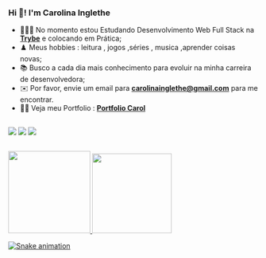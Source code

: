 ### Hi 👋! I'm Carolina Inglethe 
 
 
- 👨🏽‍💻 No momento estou Estudando Desenvolvimento Web Full Stack na **<a href="https://www.betrybe.com/" target="_blank">Trybe</a>** e colocando em Prática;
- ♟️  Meus hobbies : leitura , jogos ,séries , musica ,aprender coisas novas;
- 📚 Busco a cada dia mais conhecimento para evoluir na minha carreira de desenvolvedora;
- ✉️ Por favor, envie um email para **carolinainglethe@gmail.com** para me encontrar.
- 🧝‍♀️ Veja meu Portfolio : **<a href="https://carolinainglethe.github.io/" target="_blank"> Portfolio Carol</a>** 
 
 ##

<div> 
  <a href="https://www.instagram.com/carol_inglethe/" target="_blank"><img src="https://img.shields.io/badge/-Instagram-%23E4405F?style=for-the-badge&logo=instagram&logoColor=white" target="_blank"></a>
  <a href = "mailto:carolinainglethe@gmail.com"><img src="https://img.shields.io/badge/-Gmail-%23333?style=for-the-badge&logo=gmail&logoColor=white" target="_blank"></a>
  <a href="https://www.linkedin.com/in/carolinglethe/" target="_blank"><img src="https://img.shields.io/badge/-LinkedIn-%230077B5?style=for-the-badge&logo=linkedin&logoColor=white" target="_blank"></a> 
</div>

##

<div>
  <a href="https://github.com/CarolinaInglethe">
  <img height="165em"  src="https://github-readme-stats.vercel.app/api?username=CarolinaInglethe&show_icons=true&theme=dracula&include_all_commits=true&count_private=true"/>
  <img height="160em"  src="https://github-readme-stats.vercel.app/api/top-langs/?username=CarolinaInglethe&layout=compact&langs_count=16&theme=dracula"/>
</div>

 
 ![Snake animation](https://github.com/CarolinaInglethe/rafaballerini/blob/output/github-contribution-grid-snake.svg)
  



